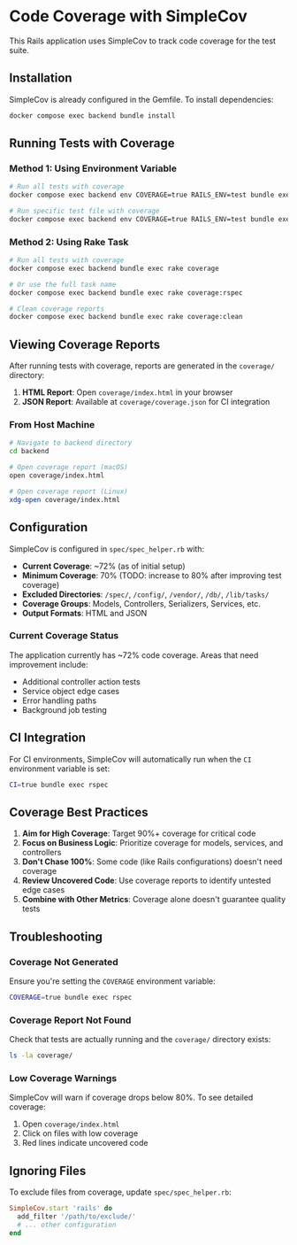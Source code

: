 # Code Coverage with SimpleCov

This Rails application uses SimpleCov to track code coverage for the test suite.

## Installation

SimpleCov is already configured in the Gemfile. To install dependencies:

```bash
docker compose exec backend bundle install
```

## Running Tests with Coverage

### Method 1: Using Environment Variable

```bash
# Run all tests with coverage
docker compose exec backend env COVERAGE=true RAILS_ENV=test bundle exec rspec

# Run specific test file with coverage
docker compose exec backend env COVERAGE=true RAILS_ENV=test bundle exec rspec spec/models/todo_spec.rb
```

### Method 2: Using Rake Task

```bash
# Run all tests with coverage
docker compose exec backend bundle exec rake coverage

# Or use the full task name
docker compose exec backend bundle exec rake coverage:rspec

# Clean coverage reports
docker compose exec backend bundle exec rake coverage:clean
```

## Viewing Coverage Reports

After running tests with coverage, reports are generated in the `coverage/` directory:

1. **HTML Report**: Open `coverage/index.html` in your browser
2. **JSON Report**: Available at `coverage/coverage.json` for CI integration

### From Host Machine

```bash
# Navigate to backend directory
cd backend

# Open coverage report (macOS)
open coverage/index.html

# Open coverage report (Linux)
xdg-open coverage/index.html
```

## Configuration

SimpleCov is configured in `spec/spec_helper.rb` with:

- **Current Coverage**: ~72% (as of initial setup)
- **Minimum Coverage**: 70% (TODO: increase to 80% after improving test coverage)
- **Excluded Directories**: `/spec/`, `/config/`, `/vendor/`, `/db/`, `/lib/tasks/`
- **Coverage Groups**: Models, Controllers, Serializers, Services, etc.
- **Output Formats**: HTML and JSON

### Current Coverage Status

The application currently has ~72% code coverage. Areas that need improvement include:
- Additional controller action tests
- Service object edge cases
- Error handling paths
- Background job testing

## CI Integration

For CI environments, SimpleCov will automatically run when the `CI` environment variable is set:

```bash
CI=true bundle exec rspec
```

## Coverage Best Practices

1. **Aim for High Coverage**: Target 90%+ coverage for critical code
2. **Focus on Business Logic**: Prioritize coverage for models, services, and controllers
3. **Don't Chase 100%**: Some code (like Rails configurations) doesn't need coverage
4. **Review Uncovered Code**: Use coverage reports to identify untested edge cases
5. **Combine with Other Metrics**: Coverage alone doesn't guarantee quality tests

## Troubleshooting

### Coverage Not Generated

Ensure you're setting the `COVERAGE` environment variable:
```bash
COVERAGE=true bundle exec rspec
```

### Coverage Report Not Found

Check that tests are actually running and the `coverage/` directory exists:
```bash
ls -la coverage/
```

### Low Coverage Warnings

SimpleCov will warn if coverage drops below 80%. To see detailed coverage:
1. Open `coverage/index.html`
2. Click on files with low coverage
3. Red lines indicate uncovered code

## Ignoring Files

To exclude files from coverage, update `spec/spec_helper.rb`:

```ruby
SimpleCov.start 'rails' do
  add_filter '/path/to/exclude/'
  # ... other configuration
end
```
